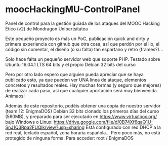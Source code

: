 # moocHackingMU-ControlPanel
Panel de control para la gestión guiada de los ataques del MOOC Hacking Ético (v2) de Mondragon Unibertsitatea

Este pequeño proyecto es más un PoC, publicación quick and dirty y primera experiencia con github que otra cosa, así que perdón por el lio, el código sin comentar, el diseño (o su falta) tan espartano y retro (frames?)...

Solo hace falta un pequeño servidor web que soporte PHP. Testado sobre Ubuntu 16.04.1 LTS 64 bits y el propio Debian 32 bits del curso

Pero por otro lado espero que alguien pueda apreciar que se haya publicado esto, ya que pueden ver UNA línea de ataque, elementos concretos y resultados reales. Hay muchas formas (y seguro que mejores) de realizar cada paso, así que cualquier aportación será muy bienvenida. Animaos!

Además de este repositorio, podéis obtener una copia de nuestro servidor (team 12: EnigmaDOS) Debian 32 bits clonado los primeros días del curso (560MB), y preparado para ser ejecutado en https://www.virtualbox.org/ bajo Windows o Linux:
https://drive.google.com/file/d/0B74Xf6qaQ1U-SnJ1Q3Rpa2FUQlk/view?usp=sharing
Está configurado con red DHCP a la red real, teclado español, zona horaria española... Pero poco más, no está protegido de ninguna forma. Para acceder: root / EnigmaDOS
